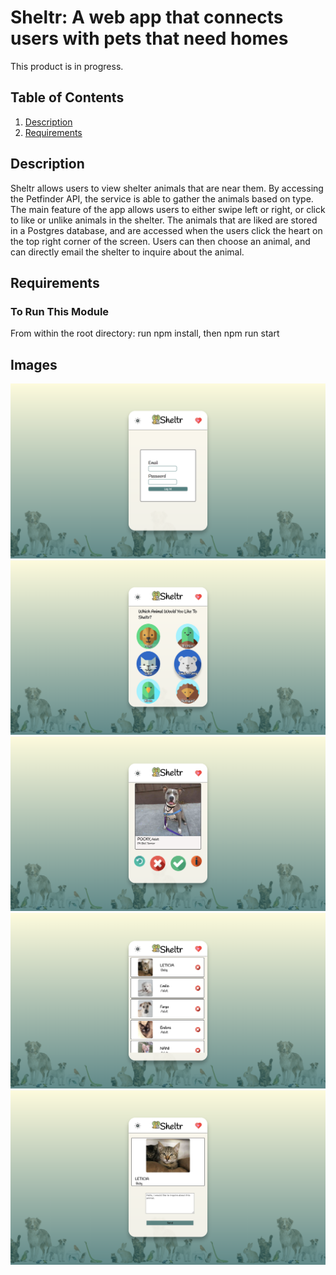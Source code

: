 # Sheltr: A web app that connects users with pets that need homes 
This product is in progress.

## Table of Contents

1. [Description](#Description)
1. [Requirements](#Requirements)

## Description

Sheltr allows users to view shelter animals that are near them. By accessing the Petfinder API, the service is able to gather the animals based on type. The main feature of the app allows users to either swipe left or right, or click to like or unlike animals in the shelter. The animals that are liked are stored in a Postgres database, and are accessed when the users click the heart on the top right corner of the screen. Users can then choose an animal, and can directly email the shelter to inquire about the animal.

## Requirements
### To Run This Module

From within the root directory:
run npm install, then npm run start

## Images
![start of experience](./images/start.png)<!-- .element height="50%" width="50%" -->
![like or unlike](./images/choose.png)<!-- .element height="50%" width="50%" -->
![pick the type of animal](./images/pickType.png)<!-- .element height="50%" width="50%" -->
![liked animals](./images/liked.png)<!-- .element height="50%" width="50%" -->
![message shelter](./images/message.png)<!-- .element height="50%" width="50%" -->